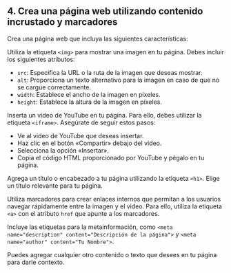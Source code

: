 4\. Crea una página web utilizando contenido incrustado y marcadores
---------------------------------------------------------------------------------------------

Crea una página web que incluya las siguientes características:

Utiliza la etiqueta `<img>` para mostrar una imagen en tu página. Debes incluir los siguientes atributos:

*   `src`: Especifica la URL o la ruta de la imagen que deseas mostrar.
*   `alt`: Proporciona un texto alternativo para la imagen en caso de que no se cargue correctamente.
*   `width`: Establece el ancho de la imagen en píxeles.
*   `height`: Establece la altura de la imagen en píxeles.

Inserta un video de YouTube en tu página. Para ello, debes utilizar la etiqueta `<iframe>`. Asegúrate de seguir estos pasos:

*   Ve al video de YouTube que deseas insertar.
*   Haz clic en el botón «Compartir» debajo del video.
*   Selecciona la opción «Insertar».
*   Copia el código HTML proporcionado por YouTube y pégalo en tu página.

Agrega un título o encabezado a tu página utilizando la etiqueta `<h1>`. Elige un título relevante para tu página.

Utiliza marcadores para crear enlaces internos que permitan a los usuarios navegar rápidamente entre la imagen y el video. Para ello, utiliza la etiqueta `<a>` con el atributo `href` que apunte a los marcadores.

Incluye las etiquetas para la metainformación, como `<meta name="description" content="Descripción de la página">` y `<meta name="author" content="Tu Nombre">`.

Puedes agregar cualquier otro contenido o texto que desees en tu página para darle contexto.
